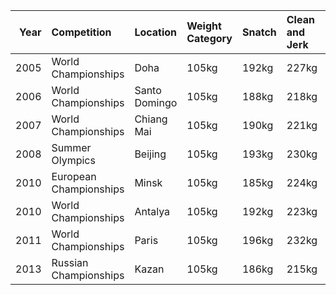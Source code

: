 |   Year | Competition            | Location      | Weight Category   | Snatch   | Clean and Jerk   | Total   |   Place |
|-------:|:-----------------------|:--------------|:------------------|:---------|:-----------------|:--------|--------:|
|   2005 | World Championships    | Doha          | 105kg             | 192kg    | 227kg            | 419kg   |       1 |
|   2006 | World Championships    | Santo Domingo | 105kg             | 188kg    | 218kg            | 406kg   |       3 |
|   2007 | World Championships    | Chiang Mai    | 105kg             | 190kg    | 221kg            | 411kg   |       3 |
|   2008 | Summer Olympics        | Beijing       | 105kg             | 193kg    | 230kg            | 423kg   |       2 |
|   2010 | European Championships | Minsk         | 105kg             | 185kg    | 224kg            | 409kg   |       2 |
|   2010 | World Championships    | Antalya       | 105kg             | 192kg    | 223kg            | 415kg   |       2 |
|   2011 | World Championships    | Paris         | 105kg             | 196kg    | 232kg            | 428kg   |       2 |
|   2013 | Russian Championships  | Kazan         | 105kg             | 186kg    | 215kg            | 401kg   |       3 |